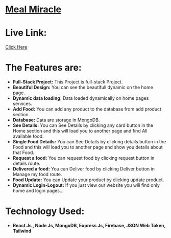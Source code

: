 # [Meal Miracle](https://food-sharing-system.web.app)

# Live Link: 
   [Click Here](https://food-sharing-system.web.app)
   
# The Features are:

* **Full-Stack Project:** This Project is full-stack Project.
* **Beautiful Design:** You can see the beautifull dynamic on the home page.
* **Dynamic data loading:** Data loaded dynamically on home pages services.
* **Add Food:** You can add any product to the database from add product section.
* **Database:** Data are storage in MongoDB.
* **See Details:** You can See Details by clicking any card button in the Home section and this will load you to another page and find All available food.
* **Single Food Details:** You can See Details by clicking details button in the Food and this will load you to another page and show you details about that Food.
* **Request a food:** You can request food by clicking request button in details route.
* **Delivered a food:** You can Deliver food by clicking Deliver button in Manage my food route.
* **Food Update:** You can Update your product by clicking update product. 
* **Dynamic Login-Logout:** If you just view our website you will find only home and login pages... 

# Technology Used:

* **React Js , Node Js, MongoDB, Express Js, Firebase, JSON Web Token, Tailwind** 
